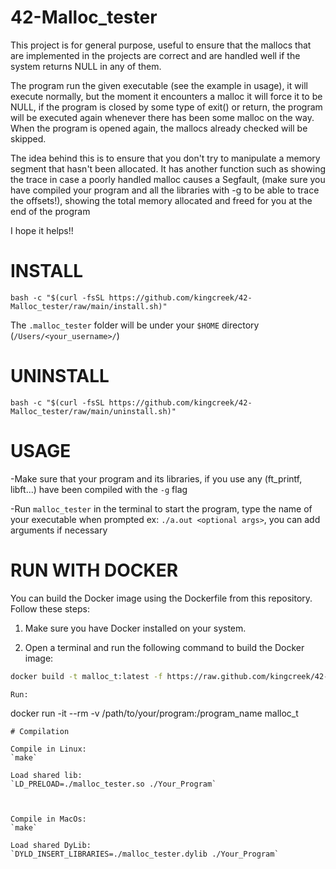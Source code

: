 # 42-Malloc_tester

This project is for general purpose, useful to ensure that the mallocs that are implemented in the projects are correct and are handled well if the system returns NULL in any of them.

The program run the given executable (see the example in usage), it will execute normally, but the moment it encounters a malloc it will force it to be NULL, if the program is closed by some type of exit() or return, the program will be executed again whenever there has been some malloc on the way. When the program is opened again, the mallocs already checked will be skipped.

The idea behind this is to ensure that you don't try to manipulate a memory segment that hasn't been allocated.
It has another function such as showing the trace in case a poorly handled malloc causes a Segfault, (make sure you have compiled your program and all the libraries with -g to be able to trace the offsets!), showing the total memory allocated and freed for you at the end of the program

I hope it helps!!

# INSTALL
```
bash -c "$(curl -fsSL https://github.com/kingcreek/42-Malloc_tester/raw/main/install.sh)"
```

The `.malloc_tester` folder will be under your `$HOME` directory (`/Users/<your_username>/`)

# UNINSTALL
```
bash -c "$(curl -fsSL https://github.com/kingcreek/42-Malloc_tester/raw/main/uninstall.sh)"
```

# USAGE
-Make sure that your program and its libraries, if you use any (ft_printf, libft...) have been compiled with the `-g` flag

-Run `malloc_tester` in the terminal to start the program, type the name of your executable when prompted ex: `./a.out <optional args>`, you can add arguments if necessary

# RUN WITH DOCKER

You can build the Docker image using the Dockerfile from this repository. Follow these steps:

1. Make sure you have Docker installed on your system.

2. Open a terminal and run the following command to build the Docker image:

```bash
docker build -t malloc_t:latest -f https://raw.github.com/kingcreek/42-Malloc_tester/main/Dockerfile .

Run:
```
docker run -it --rm -v /path/to/your/program:/program_name malloc_t
```
# Compilation

Compile in Linux:
`make`

Load shared lib:
`LD_PRELOAD=./malloc_tester.so ./Your_Program`



Compile in MacOs:
`make`

Load shared DyLib:
`DYLD_INSERT_LIBRARIES=./malloc_tester.dylib ./Your_Program`

